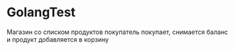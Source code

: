 # GolangTest
Магазин со списком продуктов
покупатель покупает, снимается баланс и продукт добавляется в корзину